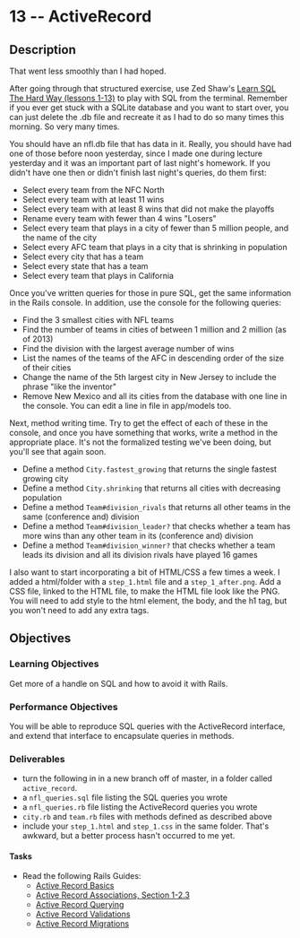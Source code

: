 # 13 -- ActiveRecord

## Description

That went less smoothly than I had hoped.

After going through that structured exercise, use Zed Shaw's [Learn SQL The Hard Way (lessons 1-13)](http://sql.learncodethehardway.org/book) to play with SQL from the terminal. Remember if you ever get stuck with a SQLite database and you want to start over, you can just delete the .db file and recreate it as I had to do so many times this morning. So very many times.

You should have an nfl.db file that has data in it. Really, you should have had one of those before noon yesterday, since I made one during lecture yesterday and it was an important part of last night's homework. If you didn't have one then or didn't finish last night's queries, do them first:

* Select every team from the NFC North
* Select every team with at least 11 wins 
* Select every team with at least 8 wins that did not make the playoffs
* Rename every team with fewer than 4 wins "Losers"
* Select every team that plays in a city of fewer than 5 million people, and the name of the city
* Select every AFC team that plays in a city that is shrinking in population
* Select every city that has a team
* Select every state that has a team
* Select every team that plays in California

Once you've written queries for those in pure SQL, get the same information in the Rails console. In addition, use the console for the following queries:

* Find the 3 smallest cities with NFL teams
* Find the number of teams in cities of between 1 million and 2 million (as of 2013)
* Find the division with the largest average number of wins
* List the names of the teams of the AFC in descending order of the size of their cities
* Change the name of the 5th largest city in New Jersey to include the phrase "like the inventor"
* Remove New Mexico and all its cities from the database with one line in the console. You can edit a line in file in app/models too.

Next, method writing time. Try to get the effect of each of these in the console, and once you have something that works, write a method in the appropriate place. It's not the formalized testing we've been doing, but you'll see that again soon.

* Define a method `City.fastest_growing` that returns the single fastest growing city
* Define a method `City.shrinking` that returns all cities with decreasing population
* Define a method `Team#division_rivals` that returns all other teams in the same (conference and) division
* Define a method `Team#division_leader?` that checks whether a team has more wins than any other team in its (conference and) division
* Define a method `Team#division_winner?` that checks whether a team leads its division and all its division rivals have played 16 games

I also want to start incorporating a bit of HTML/CSS a few times a week. I added a html/folder with a `step_1.html` file and a `step_1_after.png`. Add a CSS file, linked to the HTML file, to make the HTML file look like the PNG. You will need to add style to the html element, the body, and the h1 tag, but you won't need to add any extra tags.

## Objectives

### Learning Objectives

Get more of a handle on SQL and how to avoid it with Rails.

### Performance Objectives

You will be able to reproduce SQL queries with the ActiveRecord interface, and extend that interface to encapsulate queries in methods.

### Deliverables

* turn the following in in a new branch off of master, in a folder called `active_record`.
* a `nfl_queries.sql` file listing the SQL queries you wrote 
* a `nfl_queries.rb` file listing the ActiveRecord queries you wrote
* `city.rb` and `team.rb` files with methods defined as described above
* include your `step_1.html` and `step_1.css` in the same folder. That's awkward, but a better process hasn't occurred to me yet.

#### Tasks

* Read the following Rails Guides:
  * [Active Record Basics](http://guides.rubyonrails.org/active_record_basics.html)
  * [Active Record Associations, Section 1-2.3](http://guides.rubyonrails.org/association_basics.html)
  * [Active Record Querying](http://guides.rubyonrails.org/active_record_querying.html)
  * [Active Record Validations](http://guides.rubyonrails.org/active_record_validations.html)
  * [Active Record Migrations](http://guides.rubyonrails.org/active_record_migrations.html)
